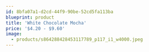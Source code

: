```yaml
---
id: 8bfa07a1-d2cd-44f9-90be-52cd5fa113ba
blueprint: product
title: 'White Chocolate Mocha'
price: '$4.20 - $9.60'
image:
  - products/s864288428453117789_p117_i1_w4000.jpeg
---
```

